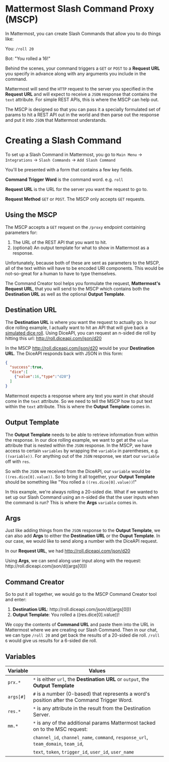 # Mattermost Slash Command Proxy (MSCP)

In Mattermost, you can create Slash Commands that allow you to do things like:

You: `/roll 20`

Bot: "You rolled a 16!"

Behind the scenes, your command triggers a `GET` or `POST` to a **Request URL** you specify in advance along with any arguments you include in the command.

Mattermost will send the `HTTP` request to the server you specified in the **Request URL** and will expect to receive a `JSON` response that contains the `text` attribute. For simple REST APIs, this is where the MSCP can help out.

The MSCP is designed so that you can pass it a specially formulated set of params to hit a REST API out in the world and then parse out the response and put it into `JSON` that Mattermost understands.

# Creating a Slash Command

To set up a Slash Command in Mattermost, you go to `Main Menu` -> `Integrations` -> `Slash Commands` -> `Add Slash Command`

You'll be presented with a form that contains a few key fields.

**Command Trigger Word** is the command word. e.g. `roll`

**Request URL** is the URL for the server you want the request to go to.

**Request Method** `GET` or `POST`. The MSCP only accepts `GET` requests.

## Using the MSCP

The MSCP accepts a `GET` request on the `/proxy` endpoint containing parameters for:

1. The URL of the REST API that you want to hit.
2. (optional) An output template for what to show in Mattermost as a response.

Unfortunately, because both of these are sent as parameters to the MSCP, all of the text within will have to be encoded URI components. This would be not-so-great for a human to have to type themselves.

The Command Creator tool helps you formulate the request, **Mattermost's Request URL**, that you will send to the MSCP which contains both the **Destination URL** as well as the optional **Output Template**.

## Destination URL

The **Destination URL** is where you want the request to actually go. In our dice rolling example, I actually want to hit an API that will give back a [simulated dice roll](http://roll.diceapi.com/). Using DiceAPI, you can request an n-sided die roll by hitting this url: http://roll.diceapi.com/json/d20

In the MSCP http://roll.diceapi.com/json/d20 would be your **Destination URL**. The DiceAPI responds back with JSON in this form:

```JSON
{
  "success":true,
  "dice":[
    {"value":16,"type":"d20"}
  ]
}
```

Mattermost expects a response where any text you want in chat should come in the `text` attribute. So we need to tell the MSCP how to put text within the `text` attribute. This is where the **Output Template** comes in.

## Output Template

The **Output Template** needs to be able to retrieve information from within the response. In our dice rolling example, we want to get at the `value` attribute that is nested within the `JSON` response. In the MSCP, we have access to certain `variables` by wrapping the `variable` in parentheses, e.g. `((variable))`. For anything out of the `JSON` response, we start our `variable` off with `res`.

So with the `JSON` we received from the DiceAPI, our `variable` would be `((res.dice[0].value))`. So to bring it all together, your **Output Template** should be something like "You rolled a `((res.dice[0].value))`!"

In this example, we're always rolling a 20-sided die. What if we wanted to set up our Slash Command using an n-sided die that the user inputs when the command is run? This is where the **Args** `variable` comes in.

## Args

Just like adding things from the `JSON` response to the **Output Template**, we can also add **Args** to either the **Destination URL** or the **Ouput Template**. In our case, we would like to send along a number with the DiceAPI request.

In our **Request URL**, we had http://roll.diceapi.com/json/d20

Using **Args**, we can send along user input along with the request: http\://roll.diceapi.com/json/d((args[0]))

## Command Creator

So to put it all together, we would go to the MSCP Command Creator tool and enter:

1. **Destination URL**: http\://roll.diceapi.com/json/d((args[0]))
2. **Output Template**: You rolled a ((res.dice[0].value))!

We copy the contents of **Command URL** and paste them into the URL in Mattermost where we are creating our Slash Command. Then in our chat, we can type `/roll 20` and get back the results of a 20-sided die roll. `/roll 6` would give us results for a 6-sided die roll.

## Variables

| Variable  | Values                                                                                      |
| --------- | ------------------------------------------------------------------------------------------- |
| `prx.*`   | `*` is either `url`, the **Destination URL** or `output`, the **Output Template**           |
| `args[#]` | `#` is a number (0-based) that represents a word's position after the Command Trigger Word. |
| `res.*`   | `*` is any attribute in the result from the Destination Server.                             |
| `mm.*`    | `*` is any of the additional params Mattermost tacked on to the MSC request:                |
|           | `channel_id`, `channel_name`, `command`, `response_url`, `team_domain`, `team_id`,          |
|           | `text`, `token`, `trigger_id`, `user_id`, `user_name`                                       |
